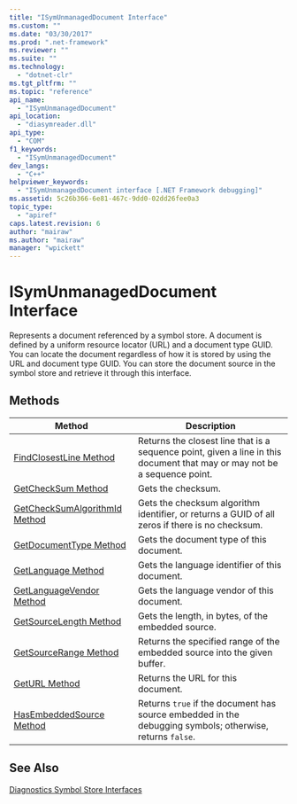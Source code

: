 ```yaml
---
title: "ISymUnmanagedDocument Interface"
ms.custom: ""
ms.date: "03/30/2017"
ms.prod: ".net-framework"
ms.reviewer: ""
ms.suite: ""
ms.technology: 
  - "dotnet-clr"
ms.tgt_pltfrm: ""
ms.topic: "reference"
api_name: 
  - "ISymUnmanagedDocument"
api_location: 
  - "diasymreader.dll"
api_type: 
  - "COM"
f1_keywords: 
  - "ISymUnmanagedDocument"
dev_langs: 
  - "C++"
helpviewer_keywords: 
  - "ISymUnmanagedDocument interface [.NET Framework debugging]"
ms.assetid: 5c26b366-6e81-467c-9dd0-02dd26fee0a3
topic_type: 
  - "apiref"
caps.latest.revision: 6
author: "mairaw"
ms.author: "mairaw"
manager: "wpickett"
---
```

# ISymUnmanagedDocument Interface
Represents a document referenced by a symbol store. A document is defined by a uniform resource locator (URL) and a document type GUID. You can locate the document regardless of how it is stored by using the URL and document type GUID. You can store the document source in the symbol store and retrieve it through this interface.  
  
## Methods  
  
|Method|Description|  
|------------|-----------------|  
|[FindClosestLine Method](../../../../docs/framework/unmanaged-api/diagnostics/isymunmanageddocument-findclosestline-method.md)|Returns the closest line that is a sequence point, given a line in this document that may or may not be a sequence point.|  
|[GetCheckSum Method](../../../../docs/framework/unmanaged-api/diagnostics/isymunmanageddocument-getchecksum-method.md)|Gets the checksum.|  
|[GetCheckSumAlgorithmId Method](../../../../docs/framework/unmanaged-api/diagnostics/isymunmanageddocument-getchecksumalgorithmid-method.md)|Gets the checksum algorithm identifier, or returns a GUID of all zeros if there is no checksum.|  
|[GetDocumentType Method](../../../../docs/framework/unmanaged-api/diagnostics/isymunmanageddocument-getdocumenttype-method.md)|Gets the document type of this document.|  
|[GetLanguage Method](../../../../docs/framework/unmanaged-api/diagnostics/isymunmanageddocument-getlanguage-method.md)|Gets the language identifier of this document.|  
|[GetLanguageVendor Method](../../../../docs/framework/unmanaged-api/diagnostics/isymunmanageddocument-getlanguagevendor-method.md)|Gets the language vendor of this document.|  
|[GetSourceLength Method](../../../../docs/framework/unmanaged-api/diagnostics/isymunmanageddocument-getsourcelength-method.md)|Gets the length, in bytes, of the embedded source.|  
|[GetSourceRange Method](../../../../docs/framework/unmanaged-api/diagnostics/isymunmanageddocument-getsourcerange-method.md)|Returns the specified range of the embedded source into the given buffer.|  
|[GetURL Method](../../../../docs/framework/unmanaged-api/diagnostics/isymunmanageddocument-geturl-method.md)|Returns the URL for this document.|  
|[HasEmbeddedSource Method](../../../../docs/framework/unmanaged-api/diagnostics/isymunmanageddocument-hasembeddedsource-method.md)|Returns `true` if the document has source embedded in the debugging symbols; otherwise, returns `false`.|  
  
## See Also  
 [Diagnostics Symbol Store Interfaces](../../../../docs/framework/unmanaged-api/diagnostics/diagnostics-symbol-store-interfaces.md)
